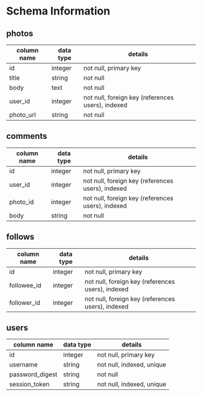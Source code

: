 # Schema Information

## photos
column name | data type | details
------------|-----------|-----------------------
id          | integer   | not null, primary key
title       | string    | not null
body        | text      | not null
user_id   | integer   | not null, foreign key (references users), indexed
photo_url   | string   | not null

## comments
column name | data type | details
------------|-----------|-----------------------
id          | integer   | not null, primary key
user_id   | integer   | not null, foreign key (references users), indexed
photo_id   | integer   | not null, foreign key (references users), indexed
body      | string    | not null

## follows
column name | data type | details
------------|-----------|-----------------------
id          | integer   | not null, primary key
followee_id     | integer   | not null, foreign key (references users), indexed
follower_id     | integer   | not null, foreign key (references users), indexed


## users
column name     | data type | details
----------------|-----------|-----------------------
id              | integer   | not null, primary key
username        | string    | not null, indexed, unique
password_digest | string    | not null
session_token   | string    | not null, indexed, unique
